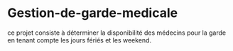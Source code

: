 # Gestion-de-garde-medicale
ce projet consiste à déterminer la disponibilité des médecins pour la garde en tenant compte les jours fériés et les weekend.
